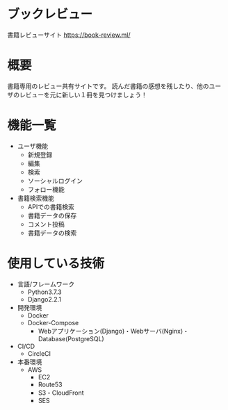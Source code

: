 # ブックレビュー
書籍レビューサイト
https://book-review.ml/

# 概要
書籍専用のレビュー共有サイトです。
読んだ書籍の感想を残したり、他のユーザのレビューを元に新しい１冊を見つけましょう！

# 機能一覧
- ユーザ機能
  - 新規登録
  - 編集
  - 検索
  - ソーシャルログイン
  - フォロー機能
- 書籍検索機能
  - APIでの書籍検索
  - 書籍データの保存
  - コメント投稿
  - 書籍データの検索
# 使用している技術
- 言語/フレームワーク
  - Python3.7.3
  - Django2.2.1
- 開発環境
  - Docker
  - Docker-Compose
    - Webアプリケーション(Django)・Webサーバ(Nginx)・Database(PostgreSQL)
- CI/CD
  - CircleCI
- 本番環境
  - AWS
    - EC2
    - Route53
    - S3・CloudFront
    - SES

